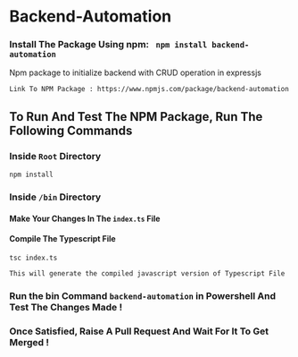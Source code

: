 # Backend-Automation

### Install The Package Using npm: ``` npm install backend-automation```

Npm package to initialize backend with CRUD operation in expressjs

```
Link To NPM Package : https://www.npmjs.com/package/backend-automation

```

## To Run And Test The NPM Package, Run The Following Commands

### Inside ```Root``` Directory

```npm install```

### Inside ```/bin``` Directory

#### Make Your Changes In The ```index.ts``` File

#### Compile The Typescript File

```
tsc index.ts

This will generate the compiled javascript version of Typescript File
```

### Run the bin Command ```backend-automation``` in Powershell And Test The Changes Made !

### Once Satisfied, Raise A Pull Request And Wait For It To Get Merged !
